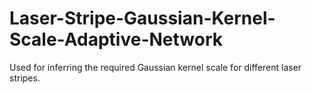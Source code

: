 # Laser-Stripe-Gaussian-Kernel-Scale-Adaptive-Network
Used for inferring the required Gaussian kernel scale for different laser stripes.
